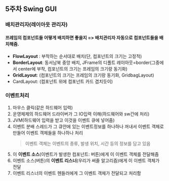 ## 5주차 Swing GUI

### 배치관리자(레이아웃 관리자)

#### 프레임의 컴포넌트들 어떻게 배치하면 좋을지 => 배치관리자 자동으로 컴포넌트들을 배치해줌.  

+ **FlowLayout** : 부착하는 순서대로 배치(단, 컴포넌트의 크기는 고정적)
+ **BorderLayout**: 동서남북 중앙 배치, JFrame의 디폴트 레이아웃=border(그중에서 center에 부착, 컴포넌트의 크기는 프레임의 크기랑 동기화)
+ **GridLayout**: (컴포넌트의 크기는 프레임의 크기랑 동기화, GridbagLayout)
+ CardLayout: (컴포넌트 위에 컴포넌트 카드 겹치듯이)


### 이벤트처리

  1. 마우스 클릭(같은 하드웨어 입력)
  2. 운영체제의 하드웨어 드라이버가 그 IO입력 이해(하드웨어와 sw간에 처리)
  3. JVM(하드웨어 입력을 받고 이것을 이벤트 큐에 넣어줌)
  4. 이벤트 분배 스레드가 그 큐안에 있는 이벤트정보를 하나하나 꺼내서 이벤트 객체로 만들어 이벤트 객체들을 하나하나 처리
     > 이벤트 객체는 이벤트의 종류, 발생 위치, 시간 등의 정보를 담고 있음  
  5. 이 **이벤트 소스**(이벤트가 발생한 컴포넌트: 버튼)에게 이 이벤트 객체를 전달해줌
  6. 이벤트 소스(버튼)의 **이벤트 리스너**(우리가 써줄 알고리즘)에게 이 이벤트 객체가 전달
  7. 이벤트 리스너의 이벤트 헨들러에게 그 이벤트 객체가 전달되고 처리함
     

